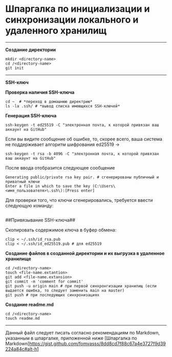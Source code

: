 # Шпаргалка по инициализации и синхронизации локального и удаленного хранилищ
---

**Создание директории**
```
mkdir <directory-name>
cd /<directory-name>
git init
```
---

**SSH-ключ**

**Проверка наличия SSH-ключа**
```
cd ~  # *переход в домашнюю директрию*
ls -la .ssh/ # *вывод списка имеющихся SSH-ключей*
```

**Генерация SSH-ключа**
```
ssh-keygen -t ed25519 -C "электронная почта, к которой привязан ваш аккаунт на GitHub" 
```
Если вы видите сообщение об ошибке, то, скорее всего, ваша система не поддерживает алгоритм шифрования ed25519 ->
```
ssh-keygen -t rsa -b 4096 -C "электронная почта, к которой привязан ваш аккаунт на GitHub" 
```
 После ввода отобразится следующее сообщение
```
Generating public/private rsa key pair. # сгенерированы публичный и приватный ключи 
Enter a file in which to save the key (C:\Users\<имя_пользователя>\.ssh\):[Press enter] 
```
Для проверки того, что ключи сгенерировались, требуется ввести следующую команду:
```ls -a ~/.ssh 
```

##Привязывание SSH-ключа##

Скопировать содержимое ключа в буфер обмена:
```
clip < ~/.ssh/id_rsa.pub 
clip < ~/.ssh/id_ed25519.pub # для ed25519
 ```

**Создание файлов в созданной директории и их выгрузка в удаленное хранилище**
```
cd /<directory-name>
touch <file-name.extantion>
git add <file-name.extansion>
git commit -m 'comment for commit'
git push -u origin main # при первой синхронгизации хранилищ (если выдается ошибка, то следует заменить main на master)
git push # при последующих синхронизациях
```

**Создание readme.md**
```
cd /<directory-name>
touch readme.md
```
---
Данный файл следует писать согласно рекомендациям по Markdown, указанным в шпаргалке, приложенной ниже
[Шпаргалка по Markdown]https://gist.github.com/fomvasss/8dd8cd7f88c67a4e3727f9d39224a84c#alt-h1

